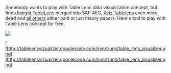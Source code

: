 Somebody wants to play with Table Lens data visualization concept, but finds [Inxight TableLens](http://en.wikipedia.org/wiki/Inxight) merged into SAP AEG, [Aviz Tablelens](http://www.avizsoft.com/tablelens.htm) even more dead and [all others](http://www.google.com/search?q=table+lens+download) either paid or just theory papers. Here's tool to play with Table Lens concept for free.

[![](http://www.softpedia.com/base_img/softpedia_free_award_f.gif)](http://www.softpedia.com/progClean/TableLensVisualizer-Clean-151772.html)

![http://tablelensvizualizer.googlecode.com/svn/trunk/table_lens_visualizer.png](http://tablelensvizualizer.googlecode.com/svn/trunk/table_lens_visualizer.png)